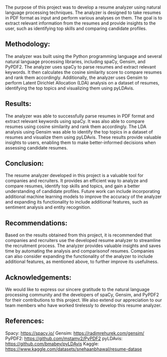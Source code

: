 The purpose of this project was to develop a resume analyzer using natural language
processing techniques. The analyzer is designed to take resumes in PDF format as input and
perform various analyses on them. The goal is to extract relevant information from the resumes
and provide insights to the user, such as identifying top skills and comparing candidate profiles.

## Methodology:
The analyzer was built using the Python programming language and several natural language
processing libraries, including spaCy, Gensim, and PyPDF2. The analyzer uses spaCy to parse
resumes and extract relevant keywords. It then calculates the cosine similarity score to compare
resumes and rank them accordingly. Additionally, the analyzer uses Gensim to perform Latent
Dirichlet Allocation (LDA) analysis on a dataset of resumes, identifying the top topics and
visualizing them using pyLDAvis.
## Results:
The analyzer was able to successfully parse resumes in PDF format and extract relevant
keywords using spaCy. It was also able to compare resumes using cosine similarity and rank
them accordingly. The LDA analysis using Gensim was able to identify the top topics in a
dataset of resumes and visualize them using pyLDAvis. These results provide valuable insights
to users, enabling them to make better-informed decisions when assessing candidate resumes.
## Conclusion:
The resume analyzer developed in this project is a valuable tool for companies and recruiters. It
provides an efficient way to analyze and compare resumes, identify top skills and topics, and
gain a better understanding of candidate profiles. Future work can include incorporating
additional machine learning models to improve the accuracy of the analyzer and expanding its
functionality to include additional features, such as sentiment analysis and entity recognition.
## Recommendations:
Based on the results obtained from this project, it is recommended that companies and
recruiters use the developed resume analyzer to streamline the recruitment process. The
analyzer provides valuable insights and saves time by automating the analysis and comparisonof resumes. Companies can also consider expanding the functionality of the analyzer to include
additional features, as mentioned above, to further improve its usefulness.
## Acknowledgements:
We would like to express our sincere gratitude to the natural language processing community
and the developers of spaCy, Gensim, and PyPDF2 for their contributions to this project. We
also extend our appreciation to our team members who have worked tirelessly to develop this
resume analyzer.
## References:
Spacy: https://spacy.io/
Gensim: https://radimrehurek.com/gensim/
PyPDF2: https://github.com/mstamy2/PyPDF2
pyLDAvis: https://github.com/bmabey/pyLDAvis
Kaggle: https://www.kaggle.com/datasets/snehaanbhawal/resume-datase
